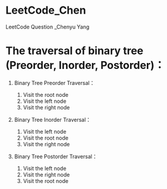 # LeetCode_Chen
LeetCode Question _Chenyu Yang

# The traversal of binary tree (Preorder, Inorder, Postorder)：

1. Binary Tree Preorder Traversal：
   1. Visit the root node 
   2. Visit the left node
   3. Visit the right node
  
2. Binary Tree Inorder Traversal：
   1. Visit the left node 
   2. Visit the root node
   3. Visit the right node
  
3. Binary Tree Postorder Traversal：
   1. Visit the left node 
   2. Visit the right node 
   3. Visit the root node
